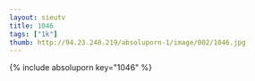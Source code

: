 ```yaml
--- 
layout: sieutv
title: 1046
tags: ["1k"]
thumb: http://94.23.248.219/absoluporn-1/image/002/1046.jpg
---
```

{% include absoluporn key="1046" %} 
